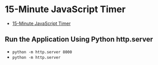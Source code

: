 # 15-Minute JavaScript Timer

- [15-Minute JavaScript Timer](https://chat.openai.com/share/9611e50b-c078-45c3-9b0d-9c1f1fbbbae2)

## Run the Application Using Python http.server

- `python -m http.server 8000`
- `python -m http.server`
